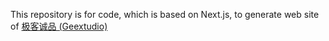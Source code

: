 This repository is for code, which is based on Next.js, to generate web site of [极客诚品 (Geextudio)](https://geextudio.now.sh)